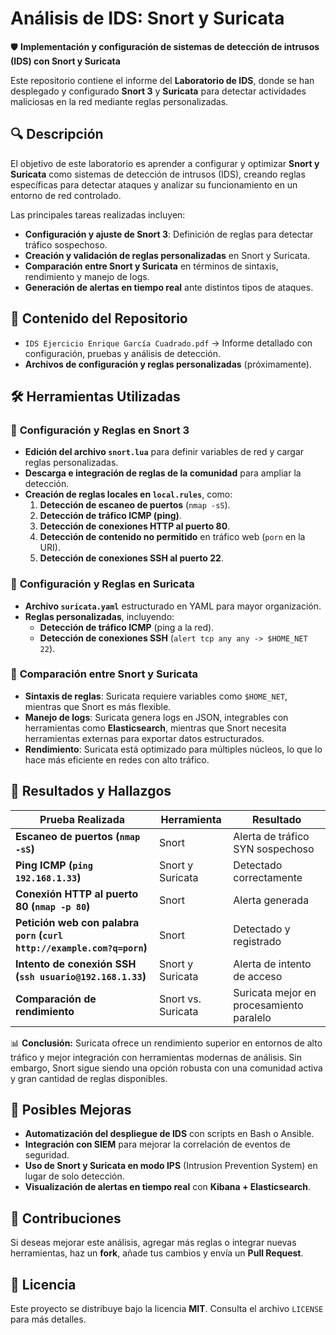 # Análisis de IDS: Snort y Suricata

🛡 **Implementación y configuración de sistemas de detección de intrusos (IDS) con Snort y Suricata**  

Este repositorio contiene el informe del **Laboratorio de IDS**, donde se han desplegado y configurado **Snort 3** y **Suricata** para detectar actividades maliciosas en la red mediante reglas personalizadas.

## 🔍 Descripción

El objetivo de este laboratorio es aprender a configurar y optimizar **Snort y Suricata** como sistemas de detección de intrusos (IDS), creando reglas específicas para detectar ataques y analizar su funcionamiento en un entorno de red controlado.

Las principales tareas realizadas incluyen:
- **Configuración y ajuste de Snort 3**: Definición de reglas para detectar tráfico sospechoso.
- **Creación y validación de reglas personalizadas** en Snort y Suricata.
- **Comparación entre Snort y Suricata** en términos de sintaxis, rendimiento y manejo de logs.
- **Generación de alertas en tiempo real** ante distintos tipos de ataques.

## 📁 Contenido del Repositorio

- `IDS Ejercicio Enrique García Cuadrado.pdf` → Informe detallado con configuración, pruebas y análisis de detección.
- **Archivos de configuración y reglas personalizadas** (próximamente).

## 🛠 Herramientas Utilizadas

### 🔹 **Configuración y Reglas en Snort 3**
- **Edición del archivo `snort.lua`** para definir variables de red y cargar reglas personalizadas.
- **Descarga e integración de reglas de la comunidad** para ampliar la detección.
- **Creación de reglas locales en `local.rules`**, como:
  1. **Detección de escaneo de puertos** (`nmap -sS`).
  2. **Detección de tráfico ICMP (ping)**.
  3. **Detección de conexiones HTTP al puerto 80**.
  4. **Detección de contenido no permitido** en tráfico web (`porn` en la URI).
  5. **Detección de conexiones SSH al puerto 22**.

### 🔹 **Configuración y Reglas en Suricata**
- **Archivo `suricata.yaml`** estructurado en YAML para mayor organización.
- **Reglas personalizadas**, incluyendo:
  - **Detección de tráfico ICMP** (ping a la red).
  - **Detección de conexiones SSH** (`alert tcp any any -> $HOME_NET 22`).

### 🔹 **Comparación entre Snort y Suricata**
- **Sintaxis de reglas**: Suricata requiere variables como `$HOME_NET`, mientras que Snort es más flexible.
- **Manejo de logs**: Suricata genera logs en JSON, integrables con herramientas como **Elasticsearch**, mientras que Snort necesita herramientas externas para exportar datos estructurados.
- **Rendimiento**: Suricata está optimizado para múltiples núcleos, lo que lo hace más eficiente en redes con alto tráfico.

## 🚀 Resultados y Hallazgos

| Prueba Realizada  | Herramienta | Resultado |
|------------------|------------|-----------|
| **Escaneo de puertos (`nmap -sS`)** | Snort | Alerta de tráfico SYN sospechoso |
| **Ping ICMP (`ping 192.168.1.33`)** | Snort y Suricata | Detectado correctamente |
| **Conexión HTTP al puerto 80 (`nmap -p 80`)** | Snort | Alerta generada |
| **Petición web con palabra `porn` (`curl http://example.com?q=porn`)** | Snort | Detectado y registrado |
| **Intento de conexión SSH (`ssh usuario@192.168.1.33`)** | Snort y Suricata | Alerta de intento de acceso |
| **Comparación de rendimiento** | Snort vs. Suricata | Suricata mejor en procesamiento paralelo |

📊 **Conclusión:** Suricata ofrece un rendimiento superior en entornos de alto tráfico y mejor integración con herramientas modernas de análisis. Sin embargo, Snort sigue siendo una opción robusta con una comunidad activa y gran cantidad de reglas disponibles.

## 📌 Posibles Mejoras

- **Automatización del despliegue de IDS** con scripts en Bash o Ansible.
- **Integración con SIEM** para mejorar la correlación de eventos de seguridad.
- **Uso de Snort y Suricata en modo IPS** (Intrusion Prevention System) en lugar de solo detección.
- **Visualización de alertas en tiempo real** con **Kibana + Elasticsearch**.

## 🤝 Contribuciones

Si deseas mejorar este análisis, agregar más reglas o integrar nuevas herramientas, haz un **fork**, añade tus cambios y envía un **Pull Request**.

## 📜 Licencia

Este proyecto se distribuye bajo la licencia **MIT**. Consulta el archivo `LICENSE` para más detalles.
